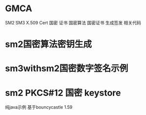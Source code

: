 # GMCA

SM2 SM3 X.509 Cert 国密 证书 国密算法 国密证书 生成签发 相关代码 

# sm2国密算法密钥生成
# sm3withsm2国密数字签名示例
# sm2 PKCS#12 国密 keystore

纯java示例 基于bouncycastle 1.59
